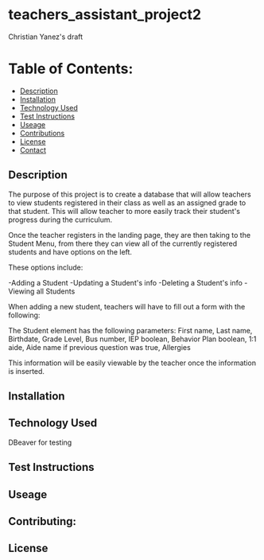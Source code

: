 # teachers_assistant_project2
Christian Yanez's draft

# Table of Contents:

  - [Description](#description) 
  - [Installation](#installation) 
  - [Technology Used](#technology-used)
  - [Test Instructions](#test-instructions) 
  - [Useage](#useage)
  - [Contributions](#contributing) 
  - [License](#license) 
  - [Contact](#contact)

  ## Description
  
  The purpose of this project is to create a database that will allow teachers to view students registered in their class as well as an assigned grade to that student.
  This will allow teacher to more easily track their student's progress during the curriculum.

  Once the teacher registers in the landing page, they are then taking to the Student Menu, from there they can view all of the currently registered students and have options on the left.

  These options include:
  
  -Adding a Student
  -Updating a Student's info
  -Deleting a Student's info
  -Viewing all Students

  When adding a new student, teachers will have to fill out a form with the following:

  The Student element has the following parameters:
  First name,
  Last name,
  Birthdate,
  Grade Level,
  Bus number,
  IEP boolean,
  Behavior Plan boolean,
  1:1 aide,
  Aide name if previous question was true,
  Allergies

  This information will be easily viewable by the teacher once the information is inserted.

  ## Installation
  
  

  ## Technology Used

  DBeaver for testing
  
  ## Test Instructions
  
  

  ## Useage



  ## Contributing:
  

  
  ## License
  
  